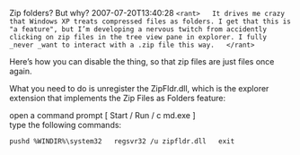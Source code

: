 Zip folders? But why?
2007-07-20T13:40:28
`<rant>  
It drives me crazy that Windows XP treats compressed files as folders. I get that this is "a feature", but I’m developing a nervous twitch from accidently clicking on zip files in the tree view pane in explorer. I fully _never _want to interact with a .zip file this way.  
</rant>`

Here’s how you can disable the thing, so that zip files are just files once again.

What you need to do is unregister the ZipFldr.dll, which is the explorer extension that implements the Zip Files as Folders feature:

open a command prompt [ Start / Run / c md.exe ]  
type the following commands:

`pushd %WINDIR%\system32  
regsvr32 /u zipfldr.dll  
exit `
